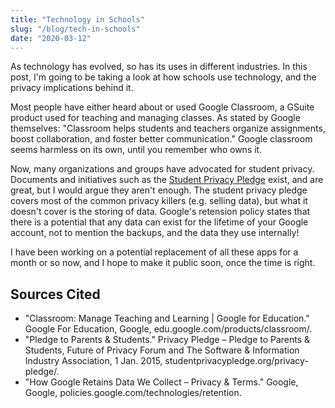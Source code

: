 ```yaml
---
title: "Technology in Schools"
slug: "/blog/tech-in-schools"
date: "2020-03-12"
---
```


As technology has evolved, so has its uses in different industries. In this post, I'm going to be taking a look at how schools use technology, and the privacy implications behind it.

Most people have either heard about or used Google Classroom, a GSuite product used for teaching and managing classes. As stated by Google themselves: "Classroom helps students and teachers organize assignments, boost collaboration, and foster better communication."
Google classroom seems harmless on its own, until you remember who owns it.

Now, many organizations and groups have advocated for student privacy. Documents and initiatives such as the [Student Privacy Pledge](https://studentprivacypledge.org/) exist, and are great, but I would argue they aren't enough.
The student privacy pledge covers most of the common privacy killers (e.g. selling data), but what it doesn't cover is the storing of data.
Google's retension policy states that there is a potential that any data can exist for the lifetime of your Google account, not to mention the backups, and the data they use internally!

I have been working on a potential replacement of all these apps for a month or so now, and I hope to make it public soon, once the time is right.

## Sources Cited

-   "Classroom: Manage Teaching and Learning \| Google for Education." Google For Education, Google, edu.google.com/products/classroom/.
-   "Pledge to Parents & Students." Privacy Pledge – Pledge to Parents & Students, Future of Privacy Forum and The Software & Information Industry Association, 1 Jan. 2015, studentprivacypledge.org/privacy-pledge/.
-   "How Google Retains Data We Collect – Privacy & Terms." Google, Google, policies.google.com/technologies/retention.
